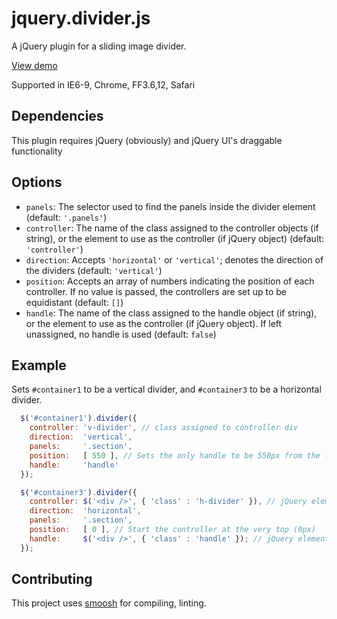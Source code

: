 jquery.divider.js
====== 

A jQuery plugin for a sliding image divider.

[View demo](http://weblinc.github.com/jquery.divider.js)

Supported in IE6-9, Chrome, FF3.6,12, Safari


Dependencies
---
This plugin requires jQuery (obviously) and jQuery UI's draggable functionality

Options
---
* `panels`: The selector used to find the panels inside the divider element (default: `'.panels'`)
* `controller`: The name of the class assigned to the controller objects (if string), or the element to use as the controller (if jQuery object) (default: `'controller'`)
* `direction`: Accepts `'horizontal'` or `'vertical'`; denotes the direction of the dividers (default: `'vertical'`)
* `position`: Accepts an array of numbers indicating the position of each controller. If no value is passed, the controllers are set up to be equidistant (default: `[]`)
* `handle`: The name of the class assigned to the handle object (if string), or the element to use as the controller (if jQuery object). If left unassigned, no handle is used (default: `false`)

Example
---
Sets `#container1` to be a vertical divider, and `#container3` to be a horizontal divider.

```javascript
  $('#container1').divider({
    controller: 'v-divider', // class assigned to controller div
    direction:  'vertical',
    panels:     '.section',
    position:   [ 550 ], // Sets the only handle to be 550px from the left
    handle:     'handle'
  });

  $('#container3').divider({
    controller: $('<div />', { 'class' : 'h-divider' }), // jQuery element that will be used for controller
    direction:  'horizontal',
    panels:     '.section',
    position:   [ 0 ], // Start the controller at the very top (0px)
    handle:     $('<div />', { 'class' : 'handle' }); // jQuery element to be used for handle
  });
```

Contributing
---
This project uses [smoosh](https://github.com/fat/smoosh) for compiling, linting.
